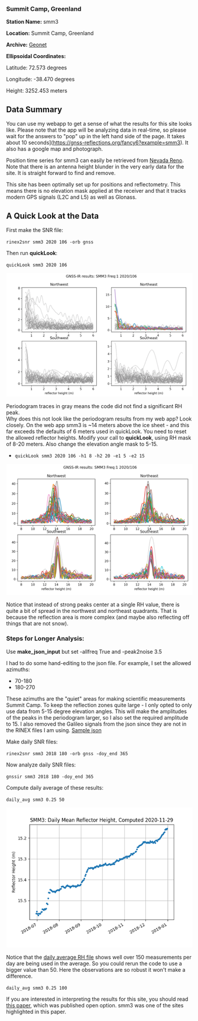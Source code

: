 ### Summit Camp, Greenland


**Station Name:** smm3

**Location:** Summit Camp, Greenland

**Archive:** [Geonet](https://www.geonet.org.nz/)

**Ellipsoidal Coordinates:**

Latitude: 72.573 degrees

Longitude: -38.470 degrees

Height: 3252.453 meters

## Data Summary

You can use my webapp to get a sense of what the results for this site looks like. Please note that the app 
will be analyzing data in real-time, so please wait for the answers to "pop" up in the 
left hand side of the page. It takes about 10 seconds](https://gnss-reflections.org/fancy6?example=smm3).
It also has a google map and photograph.

Position time series for smm3 can easily be retrieved from [Nevada Reno](http://geodesy.unr.edu/gps_timeseries/tenv3/IGS14/SMM3.tenv3).
Note that there is an antenna height blunder in the very early data for the site. It is straight forward to find and remove.

This site has been optimally set up for positions and reflectometry. This means there is no elevation 
mask applied at the receiver and that it tracks modern GPS signals (L2C and L5) as 
well as Glonass. 

## A Quick Look at the Data

First make the SNR file:

<code>rinex2snr smm3 2020 106 -orb gnss </code>


Then run **quickLook**:

<code>quickLook smm3 2020 106</code>

<img src="smm3-default.png" width="600" />

Periodogram traces in gray means the code did not find a significant RH peak.  
Why does this not look like the periodogram results from my web app? Look closely.
On the web app smm3 is ~14 meters above the ice sheet - and this far exceeds the 
defaults of 6 meters used in quickLook. You need to reset the allowed reflector heights. 
Modify your call to **quickLook**, using RH mask of 8-20 meters. Also change the elevation angle mask to 5-15.

- <code>quickLook smm3 2020 106 -h1 8 -h2 20 -e1 5 -e2 15</code>

<img src="smm3-sensible.png" width="600" />

Notice that instead of strong peaks center at a single RH value, 
there is quite a bit of spread in the northwest and northeast quadrants. That is because the reflection 
area is more complex (and maybe also reflecting off things that are not snow). 

### Steps for Longer Analysis: 

Use **make_json_input** but set -allfreq True and -peak2noise 3.5

I had to do some hand-editing to the json file. For example, I set the allowed azimuths:

- 70-180
- 180-270

These azimuths are the "quiet" areas for making scientific measurements Summit Camp. To keep the reflection 
zones quite large - I only opted to only use data from 5-15 degree elevation angles. This will make the amplitudes of the peaks 
in the periodogram larger, so I also set the required amplitude to 15. I also removed the Galileo signals from
the json since they are not in the RINEX files I am using. [Sample json](smm3.json)


Make daily SNR files:

<code>rinex2snr smm3 2018 180 -orb gnss -doy_end 365</code>

Now analyze daily SNR files:

<code>gnssir smm3 2018 180 -doy_end 365 </code>

Compute daily average of these results:

<code>daily_avg smm3 0.25 50 </code>

<img src="smm3_RH.png" width="600" />

Notice that the [daily average RH file](smm3_RH.txt) shows well over 150 measurements per day are being 
used in the average. So you could rerun the code to use a bigger value than 50. Here the observations are so
robust it won't make a difference.

<code>daily_avg smm3 0.25 100</code> 

If you are interested in interpreting the results for this site, you should 
read [this paper](https://tc.copernicus.org/articles/14/1985/2020/tc-14-1985-2020.pdf), which was published open option.
smm3 was one of the sites highlighted in this paper.
